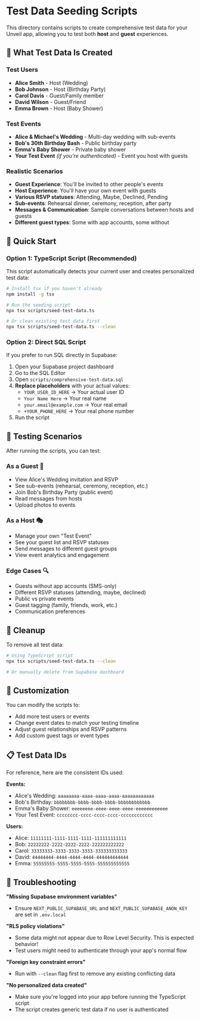 # Test Data Seeding Scripts

This directory contains scripts to create comprehensive test data for your Unveil app, allowing you to test both **host** and **guest** experiences.

## 🎯 What Test Data Is Created

### Test Users

- **Alice Smith** - Host (Wedding)
- **Bob Johnson** - Host (Birthday Party)
- **Carol Davis** - Guest/Family member
- **David Wilson** - Guest/Friend
- **Emma Brown** - Host (Baby Shower)

### Test Events

- **Alice & Michael's Wedding** - Multi-day wedding with sub-events
- **Bob's 30th Birthday Bash** - Public birthday party
- **Emma's Baby Shower** - Private baby shower
- **Your Test Event** _(if you're authenticated)_ - Event you host with guests

### Realistic Scenarios

- **Guest Experience**: You'll be invited to other people's events
- **Host Experience**: You'll have your own event with guests
- **Various RSVP statuses**: Attending, Maybe, Declined, Pending
- **Sub-events**: Rehearsal dinner, ceremony, reception, after party
- **Messages & Communication**: Sample conversations between hosts and guests
- **Different guest types**: Some with app accounts, some without

## 🚀 Quick Start

### Option 1: TypeScript Script (Recommended)

This script automatically detects your current user and creates personalized test data:

```bash
# Install tsx if you haven't already
npm install -g tsx

# Run the seeding script
npx tsx scripts/seed-test-data.ts

# Or clean existing test data first
npx tsx scripts/seed-test-data.ts --clean
```

### Option 2: Direct SQL Script

If you prefer to run SQL directly in Supabase:

1. Open your Supabase project dashboard
2. Go to the SQL Editor
3. Open `scripts/comprehensive-test-data.sql`
4. **Replace placeholders** with your actual values:
   - `YOUR_USER_ID_HERE` → Your actual user ID
   - `Your Name Here` → Your real name
   - `your.email@example.com` → Your real email
   - `+YOUR_PHONE_HERE` → Your real phone number
5. Run the script

## 🧪 Testing Scenarios

After running the scripts, you can test:

### As a Guest 👤

- View Alice's Wedding invitation and RSVP
- See sub-events (rehearsal, ceremony, reception, etc.)
- Join Bob's Birthday Party (public event)
- Read messages from hosts
- Upload photos to events

### As a Host 🎭

- Manage your own "Test Event"
- See your guest list and RSVP statuses
- Send messages to different guest groups
- View event analytics and engagement

### Edge Cases 🔍

- Guests without app accounts (SMS-only)
- Different RSVP statuses (attending, maybe, declined)
- Public vs private events
- Guest tagging (family, friends, work, etc.)
- Communication preferences

## 🧹 Cleanup

To remove all test data:

```bash
# Using TypeScript script
npx tsx scripts/seed-test-data.ts --clean

# Or manually delete from Supabase dashboard
```

## 🔧 Customization

You can modify the scripts to:

- Add more test users or events
- Change event dates to match your testing timeline
- Adjust guest relationships and RSVP patterns
- Add custom guest tags or event types

## 📋 Test Data IDs

For reference, here are the consistent IDs used:

**Events:**

- Alice's Wedding: `aaaaaaaa-aaaa-aaaa-aaaa-aaaaaaaaaaaa`
- Bob's Birthday: `bbbbbbbb-bbbb-bbbb-bbbb-bbbbbbbbbbbb`
- Emma's Baby Shower: `eeeeeeee-eeee-eeee-eeee-eeeeeeeeeeee`
- Your Test Event: `cccccccc-cccc-cccc-cccc-cccccccccccc`

**Users:**

- Alice: `11111111-1111-1111-1111-111111111111`
- Bob: `22222222-2222-2222-2222-222222222222`
- Carol: `33333333-3333-3333-3333-333333333333`
- David: `44444444-4444-4444-4444-444444444444`
- Emma: `55555555-5555-5555-5555-555555555555`

## 🐛 Troubleshooting

**"Missing Supabase environment variables"**

- Ensure `NEXT_PUBLIC_SUPABASE_URL` and `NEXT_PUBLIC_SUPABASE_ANON_KEY` are set in `.env.local`

**"RLS policy violations"**

- Some data might not appear due to Row Level Security. This is expected behavior!
- Test users might need to authenticate through your app's normal flow

**"Foreign key constraint errors"**

- Run with `--clean` flag first to remove any existing conflicting data

**"No personalized data created"**

- Make sure you're logged into your app before running the TypeScript script
- The script creates generic test data if no user is authenticated
